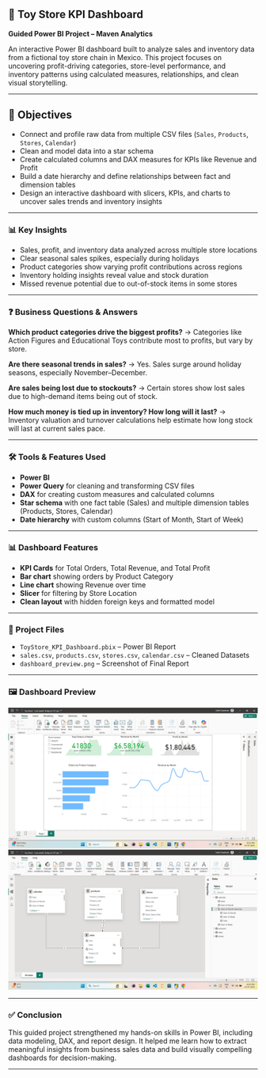 
## 🧸 Toy Store KPI Dashboard

**Guided Power BI Project – Maven Analytics**

An interactive Power BI dashboard built to analyze sales and inventory data from a fictional toy store chain in Mexico. This project focuses on uncovering profit-driving categories, store-level performance, and inventory patterns using calculated measures, relationships, and clean visual storytelling.

---

## 🧭 Objectives
- Connect and profile raw data from multiple CSV files (`Sales`, `Products`, `Stores`, `Calendar`)
- Clean and model data into a star schema
- Create calculated columns and DAX measures for KPIs like Revenue and Profit
- Build a date hierarchy and define relationships between fact and dimension tables
- Design an interactive dashboard with slicers, KPIs, and charts to uncover sales trends and inventory insights

---

### 📊 Key Insights

* Sales, profit, and inventory data analyzed across multiple store locations
* Clear seasonal sales spikes, especially during holidays
* Product categories show varying profit contributions across regions
* Inventory holding insights reveal value and stock duration
* Missed revenue potential due to out-of-stock items in some stores

---

### ❓ Business Questions & Answers

**Which product categories drive the biggest profits?**
→ Categories like Action Figures and Educational Toys contribute most to profits, but vary by store.

**Are there seasonal trends in sales?**
→ Yes. Sales surge around holiday seasons, especially November–December.

**Are sales being lost due to stockouts?**
→ Certain stores show lost sales due to high-demand items being out of stock.

**How much money is tied up in inventory? How long will it last?**
→ Inventory valuation and turnover calculations help estimate how long stock will last at current sales pace.

---

### 🛠 Tools & Features Used

* **Power BI**
* **Power Query** for cleaning and transforming CSV files
* **DAX** for creating custom measures and calculated columns
* **Star schema** with one fact table (Sales) and multiple dimension tables (Products, Stores, Calendar)
* **Date hierarchy** with custom columns (Start of Month, Start of Week)

---

### 📊 Dashboard Features

* **KPI Cards** for Total Orders, Total Revenue, and Total Profit
* **Bar chart** showing orders by Product Category
* **Line chart** showing Revenue over time
* **Slicer** for filtering by Store Location
* **Clean layout** with hidden foreign keys and formatted model

---

### 📁 Project Files

* `ToyStore_KPI_Dashboard.pbix` – Power BI Report
* `sales.csv`, `products.csv`, `stores.csv`, `calendar.csv` – Cleaned Datasets
* `dashboard_preview.png` – Screenshot of Final Report
---

### 🖼️ Dashboard Preview
![Toy Store KPI Dashboard Preview](https://github.com/SahilChandrani/Toy-Store-KPI-Report/blob/main/Screenshot%20(14).png)
![Toy Store KPI Dashboard Preview](https://github.com/SahilChandrani/Toy-Store-KPI-Report/blob/main/Screenshot%20(15).png)

---

### ✅ Conclusion

This guided project strengthened my hands-on skills in Power BI, including data modeling, DAX, and report design. It helped me learn how to extract meaningful insights from business sales data and build visually compelling dashboards for decision-making.

---
